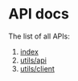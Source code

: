 # API docs
The list of all APIs:

1. [index](index-API)
1. [utils/api](api-API)
1. [utils/client](client-API)